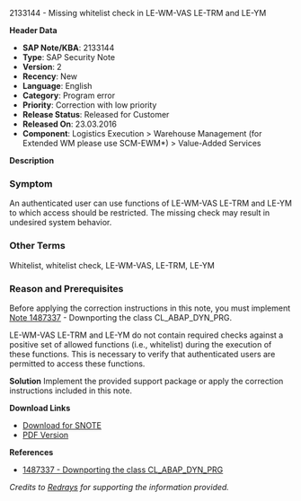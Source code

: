 2133144 - Missing whitelist check in LE-WM-VAS LE-TRM and LE-YM

**Header Data**
- **SAP Note/KBA**: 2133144
- **Type**: SAP Security Note
- **Version**: 2
- **Recency**: New
- **Language**: English
- **Category**: Program error
- **Priority**: Correction with low priority
- **Release Status**: Released for Customer
- **Released On**: 23.03.2016
- **Component**: Logistics Execution > Warehouse Management (for Extended WM please use SCM-EWM*) > Value-Added Services

**Description**

### Symptom
An authenticated user can use functions of LE-WM-VAS LE-TRM and LE-YM to which access should be restricted. The missing check may result in undesired system behavior.

### Other Terms
Whitelist, whitelist check, LE-WM-VAS, LE-TRM, LE-YM

### Reason and Prerequisites
Before applying the correction instructions in this note, you must implement [Note 1487337](https://me.sap.com/notes/1487337) - Downporting the class CL_ABAP_DYN_PRG.

LE-WM-VAS LE-TRM and LE-YM do not contain required checks against a positive set of allowed functions (i.e., whitelist) during the execution of these functions. This is necessary to verify that authenticated users are permitted to access these functions.

**Solution**
Implement the provided support package or apply the correction instructions included in this note.

**Download Links**
- [Download for SNOTE](https://notesdownloads.sap.com/note/0040000012655262017)
- [PDF Version](https://userapps.support.sap.com/sap/support/sfm/notes/print/0002133144?language=en-US&token=C7AC3E79A7ECE114EB768241E9A4E40E)

**References**
- [1487337 - Downporting the class CL_ABAP_DYN_PRG](https://me.sap.com/notes/1487337)

*Credits to [Redrays](https://redrays.io) for supporting the information provided.*